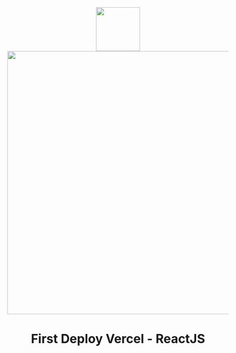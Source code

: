 <div align="center">
<img src="https://cdn4.iconfinder.com/data/icons/logos-3/600/React.js_logo-512.png" width="100"/>
<!--   <img src="https://www.drupal.org/files/vercel-logotype-dark.png" width="800"/> -->
    <img src="https://media.licdn.com/dms/image/D4E16AQH9QEcrhbmzXg/profile-displaybackgroundimage-shrink_200_800/0/1711762502964?e=2147483647&v=beta&t=i0bpXkvskBRFMe4bSndAJ_4H3jN9hzzywgm-FTRbiJE" width="600"/>

</div>

  <h1 align="center">First Deploy Vercel - ReactJS</h1>
